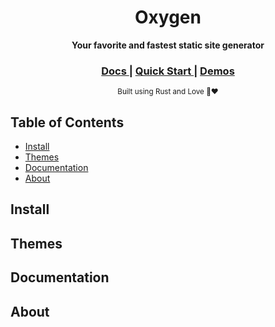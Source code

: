 <div align="center">
  <h1> Oxygen </h1>
  <p>
    <strong> Your favorite and fastest static site generator </strong>
  </p>

  <h3>
    <a href="#"> Docs </a> <span>|</span>
    <a href="#"> Quick Start </a> <span>|</span>
    <a href="#"> Demos </a>
  </h3>

  <sub>Built using Rust and Love 🦀❤️ </sub>
</div>

## Table of Contents
- [Install](#)
- [Themes](#)
- [Documentation](#)
- [About](#)


## Install


## Themes


## Documentation


## About
